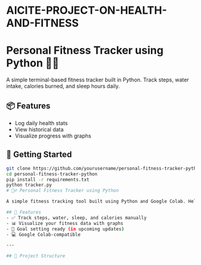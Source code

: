 # AICITE-PROJECT-ON-HEALTH-AND-FITNESS
# Personal Fitness Tracker using Python 🏋️‍♂️

A simple terminal-based fitness tracker built in Python. Track steps, water intake, calories burned, and sleep hours daily.

## 📦 Features
- Log daily health stats
- View historical data
- Visualize progress with graphs

## 🚀 Getting Started
```bash
git clone https://github.com/yourusername/personal-fitness-tracker-python.git
cd personal-fitness-tracker-python
pip install -r requirements.txt
python tracker.py
# 🏋️‍♂️ Personal Fitness Tracker using Python

A simple fitness tracking tool built using Python and Google Colab. Helps track and visualize key health metrics like steps, sleep, water intake, and calories burned.

## 📌 Features
- ✅ Track steps, water, sleep, and calories manually
- 📊 Visualize your fitness data with graphs
- 🧠 Goal setting ready (in upcoming updates)
- 💻 Google Colab-compatible

---

## 📁 Project Structure

